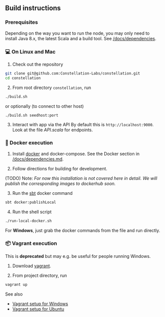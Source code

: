 ## Build instructions
### Prerequisites
Depending on the way you want to run the node, you may only need to install Java 8.x, the latest Scala and a build tool.
See [/docs/dependencies](https://github.com/Constellation-Labs/constellation/blob/dev/docs/dependencies.md).

### :computer: On Linux and Mac
1. Check out the repository

```bash
git clone git@github.com:Constellation-Labs/constellation.git
cd constellation
```

2. From root directory `constellation`, run 

```bash
./build.sh
```

or optionally (to connect to other host)

```bash
./build.sh seedhost:port
```

3. Interact with app via the API 
By default this is `http://localhost:9000`. Look at the file _API.scala_ for endpoints.

### :whale2: Docker execution 

1. Install [docker](https://en.wikipedia.org/wiki/Docker_(software)) and docker-compose. See the Docker section in [/docs/dependencies.md](https://github.com/Constellation-Labs/constellation/blob/dev/docs/dependencies).

2. Follow directions for building for development. 

(TODO) Note: *For now this installation is not covered here in detail. We will publish the corresponding images to dockerhub soon.*

3. Run the [sbt](https://en.wikipedia.org/wiki/Sbt_(software)) docker command

```bash
sbt docker:publishLocal
```

4. Run the shell script

```bash
./run-local-docker.sh
```

For **Windows**, just grab the docker commands from the file and run directly.

### :package: Vagrant execution
This is **deprecated** but may e.g. be useful for people running Windows.

1. Download [vagrant](https://www.vagrantup.com).

2. From project directory, run 

```bash
vagrant up
```

See also

* [Vagrant setup for Windows](https://drive.google.com/file/d/1xobpv4Ew1iCN9j-M-ItU6PsfnybHUryy/view)
* [Vagrant setup for Ubuntu](https://docs.google.com/document/u/1/d/e/2PACX-1vST7vBIMxom99hKr5XyVFpM6TAs_pw-iqq403AktMWnqr3dxUFX5c0g9BWD5gU5TDPZVXKcW3HTWbVl/pub)
